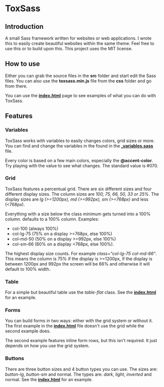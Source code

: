 # ToxSass
## Introduction
A small Sass framework written for websites or web applications. I wrote this to easily create beautiful websites within the same theme. Feel free to use this or to build upon this. This project uses the MIT license.

## How to use
Either you can grab the source files in the **src** folder and start edit the Sass files. You can also use the **toxsass.min.js** file from the **css** folder and go from there.

You can use the **<a href="http://toxsickproductions.github.io/ToxSass/">index.html</a>** page to see examples of what you can do with ToxSass.

## Features
### Variables
ToxSass works with variables to easily changes colors, grid sizes or more. You can find and change the variables in the found in the **<a href="https://github.com/ToxSickProductions/ToxSass/blob/master/src/_variables.scss">_variables.sass</a>** file.

Every color is based on a few main colors, especially the **@accent-color**. Try playing with the value to see what changes. The standard value is #070.
### Grid
ToxSass features a percentual grid. There are six different sizes and four different display sizes. The column sizes are *100, 75, 66, 50, 33 or 25%*. The display sizes are *lg (>=1200px), md (>=992px), sm (>=768px)* and less (<768px).

Everything with a size below the class minimum gets turned into a 100% column. defaults to a 100% column. Examples:

* col-100 (always 100%)
* col-lg-75 (75% on a display >=768px, else 100%)
* col-md-50 (50% on a display >=992px, else 100%)
* col-sm-66 (60% on a display <768px, else 100%).

The highest display size counts. For example *class="col-lg-75 col-md-66"*. This means the column is 75% if the display is >=1200px, if the display is between 1200px and 992px the screen will be 66% and otherwise it will default to 100% width.

### Table
For a simple but beautiful table use the *table-flat* class. See the **<a href="http://toxsickproductions.github.io/ToxSass/">index.html</a>** for an example.

### Forms
You can build forms in two ways: either with the grid system or without it. The first example in the **<a href="http://toxsickproductions.github.io/ToxSass/">index.html</a>** file doesn't use the grid while the second example does.

The second example features inline form rows, but this isn't required. It just depends on how you use the grid system.

### Buttons
There are three button sizes and 4 button types you can use. The sizes are: *button-lg*, *button-sm* and normal. The types are: *dark*, *light*, *inverted* and normal. See the **<a href="http://toxsickproductions.github.io/ToxSass/">index.html</a>** for an example.

